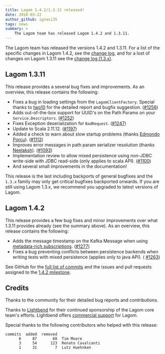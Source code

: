 ```yaml
---
title: Lagom 1.4.2/1.3.11 released!
date: 2018-03-22
author_github: ignasi35
tags: news
summary: >
    The Lagom team has released Lagom 1.4.2 and 1.3.11.
---
```


The Lagom team has released the versions 1.4.2 and 1.3.11. For a list of the specific changes in Lagom 1.4.2, see the [change log](/changelog.html), and for a lost of changes on Lagom 1.3.11 see the [change log (1.3.x)](/changelog-1.3.x.html).

## Lagom 1.3.11

This release provides a several bug fixes and improvements. As an overview, this release contains the following:

- Fixes a bug in loading settings from the `LagomClientFactory`. Special thanks to [two10](/two10) for the detailed report and bugfix suggestion. ([#1256](https://github.com/lagom/lagom/pull/1256))
- Adds out-of-the-box support for UUID's on the Path Params on your `Service.Descriptors`. ([#1252](https://github.com/lagom/lagom/issues/1252))
- Fixes Exception deserialization for `BadRequest`. ([#1247](https://github.com/lagom/lagom/issues/1247))
- Update to Scala 2.11.12. ([#1197](https://github.com/lagom/lagom/issues/1197))
- Added a check to warn about slow startup problems (thanks [Edmondo Porcu](https://github.com/edmondo1984)).  ([#1112](https://github.com/lagom/lagom/issues/1112))
- Improves error messages in path param serializer resolution (thanks [Neelaksh](https://github.com/silver-soule)). ([#1093](https://github.com/lagom/lagom/issues/1093))
- Implementation review to allow mixed persistence using non-JDBC write-side with JDBC read-side (only applies to scala API). ([#1100](https://github.com/lagom/lagom/pull/1100))
- And several small improvements in the documentation!

This release is the last including backports of general bugfixes and the `1.3.x` family may only get critical bugfixes backported onwards. If you are still using Lagom 1.3.x, we recommend you upgraded to latest versions of Lagom.

## Lagom 1.4.2

This release provides a few bug fixes and minor improvements over what 1.3.11 provides already (see the summary above). As an overview, this release contains the following:

- Adds the message timestamp on the Kafka Message when using [metadata-rich subscriptions](https://www.lagomframework.com/documentation/1.4.x/scala/MessageBrokerApi.html#Consuming-message-metadata).  ([#1277](https://github.com/lagom/lagom/issues/1277))
- Fixes a bug preventing conflicts between persistence backends when writing tests with mixed persistence (applies only to java API). ( [#1263](https://github.com/lagom/lagom/issues/1263))

See GitHub for the [full list of commits](https://github.com/lagom/lagom/compare/1.4.1...1.4.2) and the issues and pull requests assigned to the [1.4.2 milestone](https://github.com/lagom/lagom/milestone/28?closed=1).


## Credits

Thanks to the community for their detailed bug reports and contributions.

Thanks to [Lightbend](https://www.lightbend.com) for their continued sponsorship of the Lagom core team's efforts. Lightbend offers [commercial support](https://www.lightbend.com/subscription) for Lagom.

Special thanks to the following contributors who helped with this release:

```
commits  added  removed
      6     87       60  Tim Moore
      3     54      123  Renato Cavalcanti
      1     31        7  Lutz Huehnken
```
